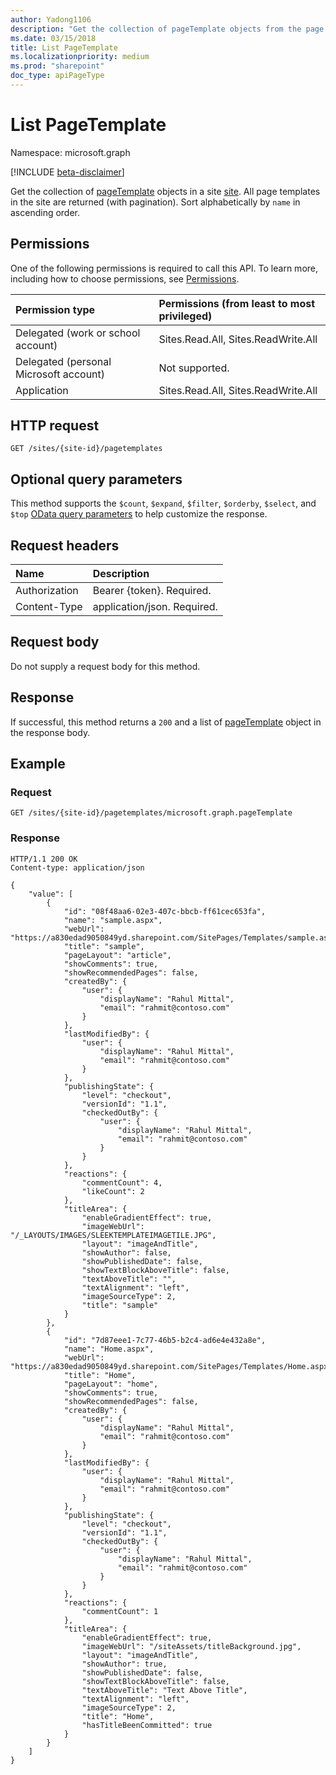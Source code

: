 ```yaml
---
author: Yadong1106
description: "Get the collection of pageTemplate objects from the page templates in a site. All page templates in the site are returned."
ms.date: 03/15/2018
title: List PageTemplate
ms.localizationpriority: medium
ms.prod: "sharepoint"
doc_type: apiPageType
---
```


# List PageTemplate

Namespace: microsoft.graph

[!INCLUDE [beta-disclaimer](../../includes/beta-disclaimer.md)]

Get the collection of [pageTemplate](../resources/pagetemplate.md) objects in a site [site](../resources/site.md). All page templates in the site are returned (with pagination). Sort alphabetically by `name` in ascending order.

## Permissions

One of the following permissions is required to call this API. To learn more, including how to choose permissions, see [Permissions](/graph/permissions-reference).

| Permission type                        | Permissions (from least to most privileged) |
| :------------------------------------- | :------------------------------------------ |
| Delegated (work or school account)     | Sites.Read.All, Sites.ReadWrite.All         |
| Delegated (personal Microsoft account) | Not supported.                              |
| Application                            | Sites.Read.All, Sites.ReadWrite.All         |

## HTTP request

<!-- { "blockType": "ignored" } -->

```http
GET /sites/{site-id}/pagetemplates
```

## Optional query parameters

This method supports the `$count`, `$expand`, `$filter`, `$orderby`, `$select`, and `$top` [OData query parameters](/graph/query-parameters) to help customize the response. 

## Request headers

| Name          | Description                 |
| :------------ | :-------------------------- |
| Authorization | Bearer {token}. Required.   |
| Content-Type  | application/json. Required. |

## Request body

Do not supply a request body for this method.

## Response

If successful, this method returns a `200` and a list of [pageTemplate](../resources/pagetemplate.md) object in the response body.

## Example

### Request

<!--{
	"blockType": "request",
	"name": "get-pagetemplates",
	"scopes": "sites.read.all",
	"tags": "service.sharepoint"
}
-->

```msgraph-interactive
GET /sites/{site-id}/pagetemplates/microsoft.graph.pageTemplate
```

### Response

<!--
{
    "blockType": "response",
    "@odata.type": "microsoft.graph.pageTemplate",
    "truncated": true,
    "isCollection":true
}
-->

```http
HTTP/1.1 200 OK
Content-type: application/json

{
    "value": [
        {
            "id": "08f48aa6-02e3-407c-bbcb-ff61cec653fa",
            "name": "sample.aspx",
            "webUrl": "https://a830edad9050849yd.sharepoint.com/SitePages/Templates/sample.aspx",
            "title": "sample",
            "pageLayout": "article",
            "showComments": true,
            "showRecommendedPages": false,
            "createdBy": {
                "user": {
                    "displayName": "Rahul Mittal",
                    "email": "rahmit@contoso.com"
                }
            },
            "lastModifiedBy": {
                "user": {
                    "displayName": "Rahul Mittal",
                    "email": "rahmit@contoso.com"
                }
            },
            "publishingState": {
                "level": "checkout",
                "versionId": "1.1",
                "checkedOutBy": {
                    "user": {
                        "displayName": "Rahul Mittal",
                        "email": "rahmit@contoso.com"
                    }
                }
            },
            "reactions": {
                "commentCount": 4,
                "likeCount": 2
            },
            "titleArea": {
                "enableGradientEffect": true,
                "imageWebUrl": "/_LAYOUTS/IMAGES/SLEEKTEMPLATEIMAGETILE.JPG",
                "layout": "imageAndTitle",
                "showAuthor": false,
                "showPublishedDate": false,
                "showTextBlockAboveTitle": false,
                "textAboveTitle": "",
                "textAlignment": "left",
                "imageSourceType": 2,
                "title": "sample"
            }
        },
        {
            "id": "7d87eee1-7c77-46b5-b2c4-ad6e4e432a8e",
            "name": "Home.aspx",
            "webUrl": "https://a830edad9050849yd.sharepoint.com/SitePages/Templates/Home.aspx",
            "title": "Home",
            "pageLayout": "home",
            "showComments": true,
            "showRecommendedPages": false,
            "createdBy": {
                "user": {
                    "displayName": "Rahul Mittal",
                    "email": "rahmit@contoso.com"
                }
            },
            "lastModifiedBy": {
                "user": {
                    "displayName": "Rahul Mittal",
                    "email": "rahmit@contoso.com"
                }
            },
            "publishingState": {
                "level": "checkout",
                "versionId": "1.1",
                "checkedOutBy": {
                    "user": {
                        "displayName": "Rahul Mittal",
                        "email": "rahmit@contoso.com"
                    }
                }
            },
            "reactions": {
                "commentCount": 1
            },
            "titleArea": {
                "enableGradientEffect": true,
                "imageWebUrl": "/siteAssets/titleBackground.jpg",
                "layout": "imageAndTitle",
                "showAuthor": true,
                "showPublishedDate": false,
                "showTextBlockAboveTitle": false,
                "textAboveTitle": "Text Above Title",
                "textAlignment": "left",
                "imageSourceType": 2,
                "title": "Home",
                "hasTitleBeenCommitted": true
            }
        }
    ]
}
```

<!--
{
  "type": "#pagetemplate.annotation",
  "description": "Enumerate the list of page templates in a site",
  "keywords": "",
  "section": "documentation",
  "tocPath": "PageTemplates/Enumerate",
  "suppressions": [
  ]
}
-->
